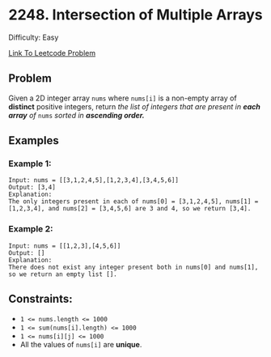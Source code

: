 # 2248. Intersection of Multiple Arrays
Difficulty: Easy

[Link To Leetcode Problem](https://leetcode.com/problems/intersection-of-multiple-arrays/)

## Problem
Given a 2D integer array `nums` where `nums[i]` is a non-empty array of **distinct** positive integers, return *the list of integers that are present in **each array** of* `nums` *sorted in **ascending order.***

## Examples
### Example 1:
```
Input: nums = [[3,1,2,4,5],[1,2,3,4],[3,4,5,6]]
Output: [3,4]
Explanation: 
The only integers present in each of nums[0] = [3,1,2,4,5], nums[1] = [1,2,3,4], and nums[2] = [3,4,5,6] are 3 and 4, so we return [3,4].
```
### Example 2:
```
Input: nums = [[1,2,3],[4,5,6]]
Output: []
Explanation: 
There does not exist any integer present both in nums[0] and nums[1], so we return an empty list [].
```

## Constraints:
- `1 <= nums.length <= 1000`
- `1 <= sum(nums[i].length) <= 1000`
- `1 <= nums[i][j] <= 1000`
- All the values of `nums[i]` are **unique**.